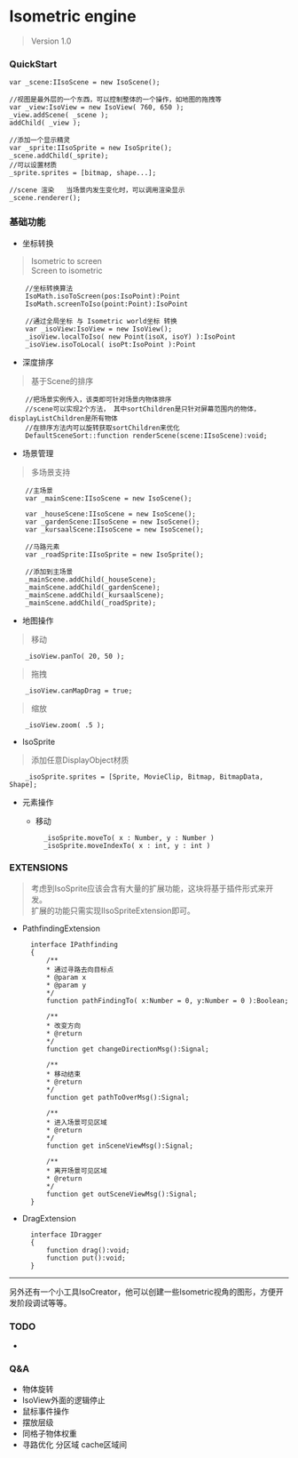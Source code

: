 # Isometric engine

> Version 1.0

### QuickStart
	
	
	var _scene:IIsoScene = new IsoScene();
	
	//视图是最外层的一个东西，可以控制整体的一个操作，如地图的拖拽等
	var _view:IsoView = new IsoView( 760, 650 );
	_view.addScene( _scene );
	addChild( _view );
	
	//添加一个显示精灵
	var _sprite:IIsoSprite = new IsoSprite();
	_scene.addChild(_sprite);
	//可以设置材质
	_sprite.sprites = [bitmap, shape...];
	
	//scene 渲染   当场景内发生变化时，可以调用渲染显示
	_scene.renderer();


### 基础功能

- 坐标转换
> Isometric to screen   
> Screen to isometric

		//坐标转换算法
		IsoMath.isoToScreen(pos:IsoPoint):Point
		IsoMath.screenToIso(point:Point):IsoPoint
		
		//通过全局坐标 与 Isometric world坐标 转换
		var _isoView:IsoView = new IsoView();
		_isoView.localToIso( new Point(isoX, isoY) ):IsoPoint
		_isoView.isoToLocal( isoPt:IsoPoint ):Point
		


- 深度排序
> 基于Scene的排序

		//把场景实例传入，该类即可针对场景内物体排序
		//scene可以实现2个方法， 其中sortChildren是只针对屏幕范围内的物体，displayListChildren是所有物体
		//在排序方法内可以旋转获取sortChildren来优化
		DefaultSceneSort::function renderScene(scene:IIsoScene):void;


- 场景管理
> 多场景支持

		//主场景
		var _mainScene:IIsoScene = new IsoScene();
		
		var _houseScene:IIsoScene = new IsoScene();
		var _gardenScene:IIsoScene = new IsoScene();
		var _kursaalScene:IIsoScene = new IsoScene();
		
		//马路元素
		var _roadSprite:IIsoSprite = new IsoSprite();
	
		//添加到主场景
		_mainScene.addChild(_houseScene);
		_mainScene.addChild(_gardenScene);
		_mainScene.addChild(_kursaalScene);
		_mainScene.addChild(_roadSprite);


- 地图操作
> 移动

		_isoView.panTo( 20, 50 );
> 拖拽   

		_isoView.canMapDrag = true;
> 缩放   

		_isoView.zoom( .5 );


- IsoSprite   
> 添加任意DisplayObject材质 
 
		_isoSprite.sprites = [Sprite, MovieClip, Bitmap, BitmapData, Shape];

- 元素操作
	+ 移动  
	
			_isoSprite.moveTo( x : Number, y : Number )
			_isoSprite.moveIndexTo( x : int, y : int )



### EXTENSIONS

> 考虑到IsoSprite应该会含有大量的扩展功能，这块将基于插件形式来开发。   
> 扩展的功能只需实现IIsoSpriteExtension即可。


+ PathfindingExtension

		interface IPathfinding
		{
			/**
		 	* 通过寻路去向目标点 
		 	* @param x
		 	* @param y
		 	*/		
			function pathFindingTo( x:Number = 0, y:Number = 0 ):Boolean;
		
			/**
		 	* 改变方向 
		 	* @return 
		 	*/		
			function get changeDirectionMsg():Signal;
		
			/**
		 	* 移动结束 
		 	* @return 
		 	*/		
			function get pathToOverMsg():Signal;
		
			/**
		 	* 进入场景可见区域 
		 	* @return 
		 	*/		
			function get inSceneViewMsg():Signal;
		
			/**
		 	* 离开场景可见区域 
		 	* @return 
		 	*/		
			function get outSceneViewMsg():Signal;
		}
		
+ DragExtension
		
		interface IDragger
		{
			function drag():void;
			function put():void;
		}


---
另外还有一个小工具IsoCreator，他可以创建一些Isometric视角的图形，方便开发阶段调试等等。






### TODO

- 





### Q&A

- 物体旋转   
- IsoView外面的逻辑停止    
- 鼠标事件操作   
- 摆放层级
- 同格子物体权重
- 寻路优化 分区域  cache区域间

